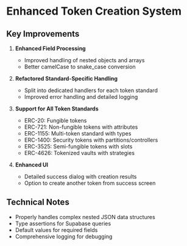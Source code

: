# Enhanced Token Creation System

## Key Improvements

1. **Enhanced Field Processing**
   - Improved handling of nested objects and arrays
   - Better camelCase to snake_case conversion

2. **Refactored Standard-Specific Handling**
   - Split into dedicated handlers for each token standard
   - Improved error handling and detailed logging

3. **Support for All Token Standards**
   - ERC-20: Fungible tokens
   - ERC-721: Non-fungible tokens with attributes
   - ERC-1155: Multi-token standard with types
   - ERC-1400: Security tokens with partitions/controllers
   - ERC-3525: Semi-fungible tokens with slots
   - ERC-4626: Tokenized vaults with strategies

4. **Enhanced UI**
   - Detailed success dialog with creation results
   - Option to create another token from success screen

## Technical Notes

- Properly handles complex nested JSON data structures
- Type assertions for Supabase queries
- Default values for required fields
- Comprehensive logging for debugging